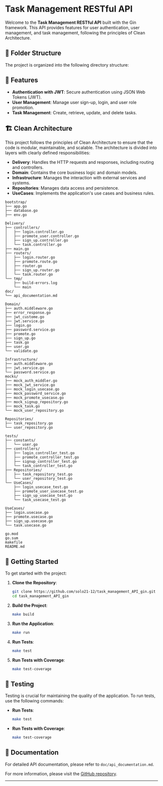 
# Task Management RESTful API

Welcome to the **Task Management RESTful API** built with the Gin framework. This API provides features for user authentication, user management, and task management, following the principles of Clean Architecture.

## 📁 Folder Structure

The project is organized into the following directory structure:

## 🚀 Features

- **Authentication with JWT**: Secure authentication using JSON Web Tokens (JWT).
- **User Management**: Manage user sign-up, login, and user role promotion.
- **Task Management**: Create, retrieve, update, and delete tasks.

## 🏗️ Clean Architecture

This project follows the principles of Clean Architecture to ensure that the code is modular, maintainable, and scalable. The architecture is divided into layers with clearly defined responsibilities:

- **Delivery**: Handles the HTTP requests and responses, including routing and controllers.
- **Domain**: Contains the core business logic and domain models.
- **Infrastructure**: Manages the interaction with external services and systems.
- **Repositories**: Manages data access and persistence.
- **UseCases**: Implements the application's use cases and business rules.

```
bootstrap/
├── app.go
├── database.go
├── env.go

Delivery/
├── controllers/
│   ├── login.controller.go
│   ├── promote_user.controller.go
│   ├── sign_up.controller.go
│   └── task.controller.go
├── main.go
├── routers/
│   ├── login.router.go
│   ├── promote.route.go
│   ├── router.go
│   ├── sign_up.router.go
│   └── task.router.go
└── tmp/
    ├── build-errors.log
    └── main
doc/
└── api_documentation.md

Domain/
├── auth.middleware.go
├── error_response.go
├── jwt_custome.go
├── jwt.service.go
├── login.go
├── password.service.go
├── promote.go
├── sign_up.go
├── task.go
├── user.go
└── validate.go

Infrastructure/
├── auth.middleware.go
├── jwt.service.go
└── password.service.go
mocks/
├── mock_auth_middler.go
├── mock_jwt_service.go
├── mock_login_usecase.go
├── mock_password_service.go
├── mock_promote_usecase.go
├── mock_signup_repository.go
├── mock_task.go
└── mock_user_repository.go

Repositories/
├── task_repository.go
└── user_repository.go

tests/
├── constants/
│   └── user.go
├── controllers/
│   ├── login_controller_test.go
│   ├── promote_controller_test.go
│   ├── signup_controller_test.go
│   └── task_controller_test.go
├── Repositories/
│   ├── task_repository_test.go
│   └── user_repository_test.go
└── UseCases/
    ├── login_usecase_test.go
    ├── promote_user_usecase_test.go
    ├── sign_up_usecase_test.go
    └── task_usecase_test.go

UseCases/
├── login.usecase.go
├── promote.usecase.go
├── sign_up.usecase.go
└── task.usecase.go

go.mod
go.sum
makefile
README.md
```

## 🏁 Getting Started

To get started with the project:

1. **Clone the Repository**:
   ```sh
   git clone https://github.com/solo21-12/task_management_API_gin.git
   cd task_management_API_gin
   ```

2. **Build the Project**:
   ```sh
   make build
   ```

3. **Run the Application**:
   ```sh
   make run
   ```

4. **Run Tests**:
   ```sh
   make test
   ```

5. **Run Tests with Coverage**:
   ```sh
   make test-coverage
   ```

## 🧪 Testing

Testing is crucial for maintaining the quality of the application. To run tests, use the following commands:

- **Run Tests**:
  ```sh
  make test
  ```

- **Run Tests with Coverage**:
  ```sh
  make test-coverage
  ```

## 📜 Documentation

For detailed API documentation, please refer to `doc/api_documentation.md`.

For more information, please visit the [GitHub repository](https://github.com/solo21-12/task_management_API_gin).

---
